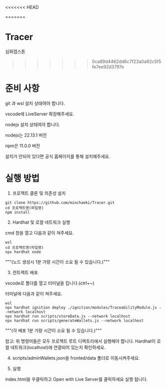<<<<<<< HEAD

=======
# Tracer
심화캡스톤
>>>>>>> 0ca89d4462dd6c7f23a0a92c5f5fe7ee92d3797e


# 준비 사항

git 과 wsl 설치 상태여야 합니다.

vscode에 LiveServer 확장해주세요.

nodejs 설치 상태여야 합니다.

nodejs는 22.13.1 버전

npm은 11.0.0 버전

설치가 안되어 있다면 공식 홈페이지를 통해 설치해주세요.

# 실행 방법

1. 프로젝트 클론 및 의존성 설치

```shell
git clone https://github.com/minchaeki/Tracer.git
cd 프로젝트명(파일명)
npm install
```

2. Hardhat 및 로컬 네트워크 실행

cmd 창을 열고 다음과 같이 쳐주세요.

```shell
wsl
cd 프로젝트명(파일명)
npx hardhat node
```

"""(노드 생성시 1분 가량 시간이 소요 될 수 있습니다.)"""

3. 컨트랙트 배포

vscode로 폴더를 열고 터미널을 킵니다.(ctrl+~)

터미널에 다음과 같이 쳐주세요.

```shell
wsl
npx hardhat ignition deploy ./ignition/modules/TraceabilityModule.js --network localhost
npx hardhat run scripts/storeData.js --network localhost
npx hardhat run scripts/generateWallets.js --network localhost
```

"""(각 배포 1분 가량 시간이 소요 될 수 있습니다.)"""

참고: 위 명령어들은 모두 프로젝트 루트 디렉토리에서 실행해야 합니다. Hardhat이 로컬 네트워크(localhost)에 연결되어 있는지 확인하세요.

4. scripts/adminWallets.json을 fronted/data 폴더로 이동시켜주세요.

5. 실행

index.html을 우클릭하고 Open with Live Server를 클릭하세요 실행 됩니다.
